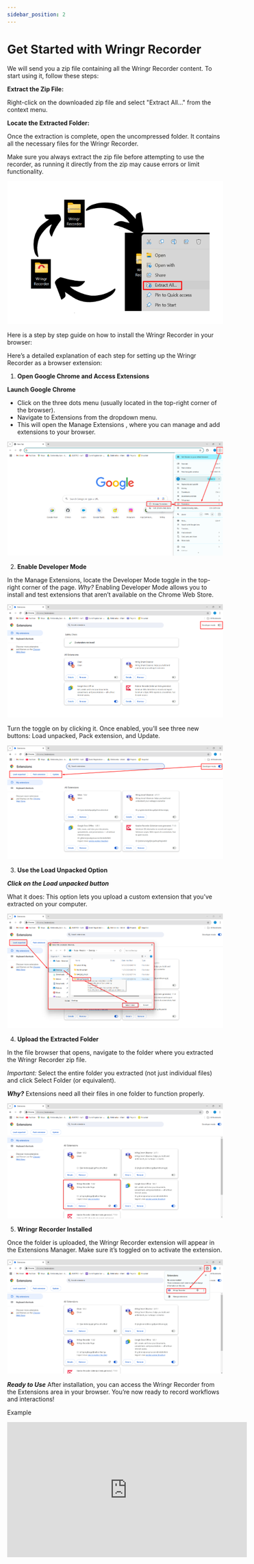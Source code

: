 ```yaml
---
sidebar_position: 2
---
```


# Get Started with Wringr Recorder 

We will send you a zip file containing all the Wringr Recorder content. To start using it, follow these steps:

**Extract the Zip File:**

Right-click on the downloaded zip file and select "Extract All..." from the context menu.

**Locate the Extracted Folder:**

Once the extraction is complete, open the uncompressed folder. It contains all the necessary files for the Wringr Recorder.

Make sure you always extract the zip file before attempting to use the recorder, as running it directly from the zip may cause errors or limit functionality.

![Wringr](/img/pic1.png)

Here is a step by step guide on how to install the Wringr Recorder in your browser: 


Here’s a detailed explanation of each step for setting up the Wringr Recorder as a browser extension:

1. **Open Google Chrome and Access Extensions**

**Launch Google Chrome**

- Click on the three dots menu (usually located in the top-right corner of the browser).
- Navigate to Extensions from the dropdown menu.
- This will open the Manage Extensions , where you can manage and add extensions to your browser.

![Wringr](/img/wringr1.png)

2. **Enable Developer Mode**

In the Manage Extensions, locate the Developer Mode toggle in the top-right corner of the page.
*Why?* Enabling Developer Mode allows you to install and test extensions that aren’t available on the Chrome Web Store.

![Wringr](/img/wringr2.png)

Turn the toggle on by clicking it. Once enabled, you’ll see three new buttons: Load unpacked, Pack extension, and Update.


![Wringr](/img/wringr3.png)


3. **Use the Load Unpacked Option**

***Click on the Load unpacked button***

What it does: This option lets you upload a custom extension that you’ve extracted on your computer.


![Wringr](/img/wringr4.png)

4. **Upload the Extracted Folder**

In the file browser that opens, navigate to the folder where you extracted the Wringr Recorder zip file.

*Important:* Select the entire folder you extracted (not just individual files) and click Select Folder (or equivalent).

***Why?*** Extensions need all their files in one folder to function properly.

![Wringr](/img/wringr5.png)

5. **Wringr Recorder Installed**

Once the folder is uploaded, the Wringr Recorder extension will appear in the Extensions Manager.
Make sure it’s toggled on to activate the extension.

![Wringr](/img/wringr6.png)

***Ready to Use***
After installation, you can access the Wringr Recorder from the Extensions area in your browser. You’re now ready to record workflows and interactions!

Example

<iframe width="560" height="315" src="https://www.youtube.com/embed/rec9W77uS9g?si=hm8ZtlXfLL39cGxt" title="YouTube video player" frameborder="0" allow="accelerometer; autoplay; clipboard-write; encrypted-media; gyroscope; picture-in-picture; web-share" referrerpolicy="strict-origin-when-cross-origin" allowfullscreen></iframe>
